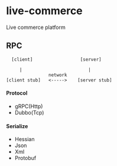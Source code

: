 # live-commerce

Live commerce platform

## RPC

```
  [client]                  [server]

     |                         |
                network
[client stub]   <----->    [server stub]
```

#### Protocol

- gRPC(Http)
- Dubbo(Tcp)

#### Serialize

- Hessian
- Json
- Xml
- Protobuf

